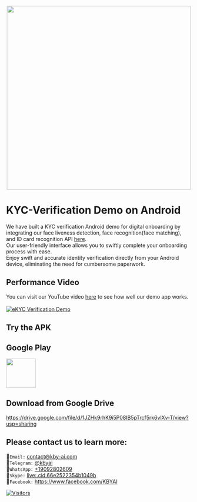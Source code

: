 <p align="center">
  <a href="https://play.google.com/store/apps/dev?id=7086930298279250852" target="_blank">
    <img alt="" src="https://github-production-user-asset-6210df.s3.amazonaws.com/125717930/246971879-8ce757c3-90dc-438d-807f-3f3d29ddc064.png" width=500/>
  </a>  
</p>

# KYC-Verification Demo on Android
We have built a KYC verification Android demo for digital onboarding by integrating our face liveness detection, face recognition(face matching), and ID card recognition API [here](https://web.kby-ai.com).</br>
Our user-friendly interface allows you to swiftly complete your onboarding process with ease.<br/>
Enjoy swift and accurate identity verification directly from your Android device, eliminating the need for cumbersome paperwork. <br/>

## Performance Video

You can visit our YouTube video [here](https://www.youtube.com/watch?v=_YMfLr8PdoQ) to see how well our demo app works.</br></br>
[![eKYC Verification Demo](https://img.youtube.com/vi/_YMfLr8PdoQ/0.jpg)](https://www.youtube.com/watch?v=_YMfLr8PdoQ)

## Try the APK

## Google Play

<a href="https://play.google.com/store/apps/details?id=com.kbyai.kyc" target="_blank">
  <img alt="" src="https://user-images.githubusercontent.com/125717930/230804673-17c99e7d-6a21-4a64-8b9e-a465142da148.png" height=80/>
</a>

## Download from Google Drive

https://drive.google.com/file/d/1JZHk9rhK9i5P08IB5pTrcf5rk6vlXv-T/view?usp=sharing

## Please contact us to learn more:
🧙`Email:` contact@kby-ai.com</br>
🧙`Telegram:` [@kbyai](https://t.me/kbyai)</br>
🧙`WhatsApp:` [+19092802609](https://wa.me/+19092802609)</br>
🧙`Skype:` [live:.cid.66e2522354b1049b](https://join.skype.com/invite/OffY2r1NUFev)</br>
🧙`Facebook:` https://www.facebook.com/KBYAI</br>

[![Visitors](https://api.visitorbadge.io/api/combined?path=https%3A%2F%2Fgithub.com%2Fkby-ai%2FKYC-Verification-Demo-Android&countColor=%23263759)](https://visitorbadge.io/status?path=https%3A%2F%2Fgithub.com%2Fkby-ai%2FKYC-Verification-Demo-Android)
